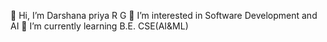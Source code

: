 👋 Hi, I’m Darshana priya R G
👀 I’m interested in Software Development and AI
🌱 I’m currently learning B.E. CSE(AI&ML) 

